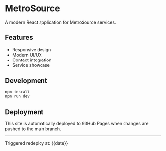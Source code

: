 # MetroSource

A modern React application for MetroSource services.

## Features
- Responsive design
- Modern UI/UX
- Contact integration
- Service showcase

## Development
```bash
npm install
npm run dev
```

## Deployment
This site is automatically deployed to GitHub Pages when changes are pushed to the main branch.

---
Triggered redeploy at: {{date}}
